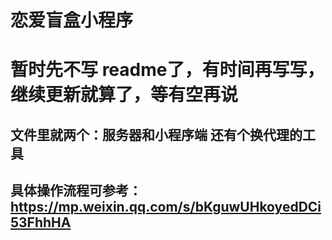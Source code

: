 # 恋爱盲盒小程序
# 暂时先不写 readme了，有时间再写写，继续更新就算了，等有空再说
## 文件里就两个：服务器和小程序端 还有个换代理的工具
## 具体操作流程可参考：https://mp.weixin.qq.com/s/bKguwUHkoyedDCi53FhhHA

